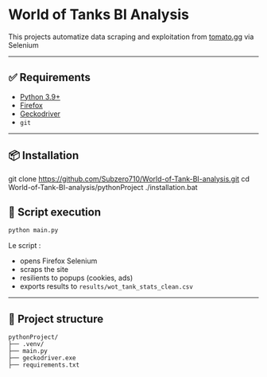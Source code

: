 # World of Tanks BI Analysis

This projects automatize data scraping and exploitation from [tomato.gg](https://tomato.gg/tank-stats) via Selenium

---

## ✅ Requirements

- [Python 3.9+](https://www.python.org/downloads/)
- [Firefox](https://www.mozilla.org/fr/firefox/new/)
- [Geckodriver](https://github.com/mozilla/geckodriver/releases) 
- `git` 

---

## 📦 Installation

git clone https://github.com/Subzero710/World-of-Tank-BI-analysis.git
cd World-of-Tank-BI-analysis/pythonProject
./installation.bat

## 🚀 Script execution

```bash
python main.py
```

Le script :
- opens Firefox Selenium
- scraps the site
- resilients to popups (cookies, ads)
- exports results to `results/wot_tank_stats_clean.csv`

---

## 📁 Project structure
```
pythonProject/
├── .venv/                    
├── main.py                  
├── geckodriver.exe            
├── requirements.txt          
```
